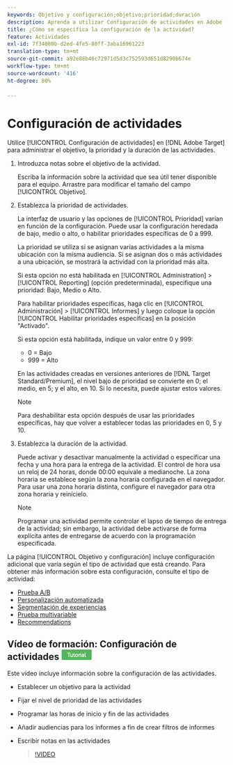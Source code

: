 ```yaml
---
keywords: Objetivo y configuración;objetivo;prioridad;duración
description: Aprenda a utilizar Configuración de actividades en Adobe [!DNL Target] para administrar el objetivo, la prioridad y la duración de las actividades.
title: ¿Cómo se especifica la configuración de la actividad?
feature: Actividades
exl-id: 7f34080b-d2ed-4fe5-80ff-3aba16961223
translation-type: tm+mt
source-git-commit: a92e88b46c72971d5d3c752593d651d8290b674e
workflow-type: tm+mt
source-wordcount: '416'
ht-degree: 80%

---
```


# Configuración de actividades

Utilice [!UICONTROL Configuración de actividades] en [!DNL Adobe Target] para administrar el objetivo, la prioridad y la duración de las actividades.

1. Introduzca notas sobre el objetivo de la actividad.

   Escriba la información sobre la actividad que sea útil tener disponible para el equipo. Arrastre para modificar el tamaño del campo [!UICONTROL Objetivo].
1. Establezca la prioridad de actividades.

   La interfaz de usuario y las opciones de [!UICONTROL Prioridad] varían en función de la configuración. Puede usar la configuración heredada de bajo, medio o alto, o habilitar prioridades específicas de 0 a 999.

   La prioridad se utiliza si se asignan varias actividades a la misma ubicación con la misma audiencia. Si se asignan dos o más actividades a una ubicación, se mostrará la actividad con la prioridad más alta.

   Si esta opción no está habilitada en [!UICONTROL Administration] > [!UICONTROL Reporting] (opción predeterminada), especifique una prioridad: Bajo, Medio o Alto.

   Para habilitar prioridades específicas, haga clic en [!UICONTROL Administración] > [!UICONTROL Informes] y luego coloque la opción [!UICONTROL Habilitar prioridades específicas] en la posición &quot;Activado&quot;.

   Si esta opción está habilitada, indique un valor entre 0 y 999:

   * 0 = Bajo
   * 999 = Alto

   En las actividades creadas en versiones anteriores de [!DNL Target Standard/Premium], el nivel bajo de prioridad se convierte en 0; el medio, en 5; y el alto, en 10. Si lo necesita, puede ajustar estos valores.

   >[!NOTE]
   >
   >Para deshabilitar esta opción después de usar las prioridades específicas, hay que volver a establecer todas las prioridades en 0, 5 y 10.

1. Establezca la duración de la actividad.

   Puede activar y desactivar manualmente la actividad o especificar una fecha y una hora para la entrega de la actividad. El control de hora usa un reloj de 24 horas, donde 00:00 equivale a medianoche. La zona horaria se establece según la zona horaria configurada en el navegador. Para usar una zona horaria distinta, configure el navegador para otra zona horaria y reinícielo.

   >[!NOTE]
   >
   >Programar una actividad permite controlar el lapso de tiempo de entrega de la actividad; sin embargo, la actividad debe activarse de forma explícita antes de entregarse de acuerdo con la programación especificada.

La página [!UICONTROL Objetivo y configuración] incluye configuración adicional que varía según el tipo de actividad que está creando. Para obtener más información sobre esta configuración, consulte el tipo de actividad:

* [Prueba A/B](/help/c-activities/t-test-ab/t-test-create-ab/ab-goals-and-settings.md#reference_B25389FD6F3A4989801E740364B089CC)
* [Personalización automatizada](/help/c-activities/t-automated-personalization/automated-personalization.md#task_8AAF837796D74CF893CA2F88BA1491C9)
* [Segmentación de experiencias](/help/c-activities/t-experience-target/t-xt-create/xt-goals-and-settings.md#reference_B25389FD6F3A4989801E740364B089CC)
* [Prueba multivariable](/help/c-activities/c-multivariate-testing/t-create-multivariate-test/goals-and-settings.md#reference_B25389FD6F3A4989801E740364B089CC)
* [Recommendations](/help/c-recommendations/t-create-recs-activity/recs-activity-settings.md#reference_3FDA8388CEEC4159949151C1829E2FBB)

## Vídeo de formación: Configuración de actividades  ![Distintivo del tutorial](/help/assets/tutorial.png)

Este vídeo incluye información sobre la configuración de las actividades.

* Establecer un objetivo para la actividad
* Fijar el nivel de prioridad de las actividades
* Programar las horas de inicio y fin de las actividades
* Añadir audiencias para los informes a fin de crear filtros de informes
* Escribir notas en las actividades

   >[!VIDEO](https://video.tv.adobe.com/v/17381)
